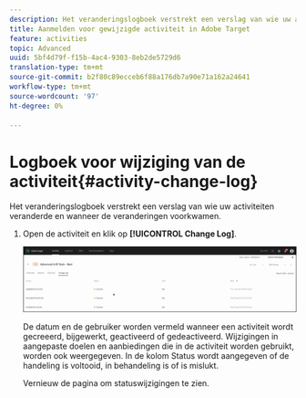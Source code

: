 ```yaml
---
description: Het veranderingslogboek verstrekt een verslag van wie uw activiteiten veranderde en wanneer de veranderingen voorkwamen.
title: Aanmelden voor gewijzigde activiteit in Adobe Target
feature: activities
topic: Advanced
uuid: 5bf4d79f-f15b-4ac4-9303-8eb2de5729d6
translation-type: tm+mt
source-git-commit: b2f80c89ecceb6f88a176db7a90e71a162a24641
workflow-type: tm+mt
source-wordcount: '97'
ht-degree: 0%

---
```



# Logboek voor wijziging van de activiteit{#activity-change-log}

Het veranderingslogboek verstrekt een verslag van wie uw activiteiten veranderde en wanneer de veranderingen voorkwamen.

1. Open de activiteit en klik op **[!UICONTROL Change Log]**.

   ![Activiteitenwijzigingslogboek](/help/c-activities/assets/change_log.png)

   De datum en de gebruiker worden vermeld wanneer een activiteit wordt gecreeerd, bijgewerkt, geactiveerd of gedeactiveerd. Wijzigingen in aangepaste doelen en aanbiedingen die in de activiteit worden gebruikt, worden ook weergegeven. In de kolom Status wordt aangegeven of de handeling is voltooid, in behandeling is of is mislukt.

   Vernieuw de pagina om statuswijzigingen te zien.
